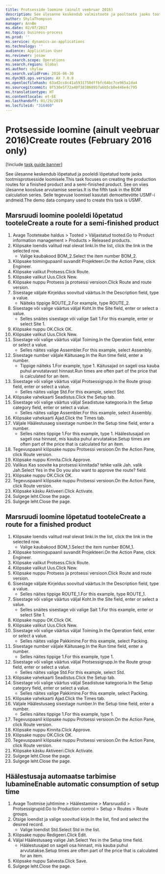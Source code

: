 ```yaml
---
title: Protsesside loomine (ainult veebruar 2016)
description: See ülesanne keskendub valmistoote ja pooltoote jaoks tootmisprotsesside loomisele.
author: ShylaThompson
manager: AnnBe
ms.date: 02/07/2017
ms.topic: business-process
ms.prod: ''
ms.service: dynamics-ax-applications
ms.technology: ''
audience: Application User
ms.reviewer: josaw
ms.search.scope: Operations
ms.search.region: Global
ms.author: shylaw
ms.search.validFrom: 2016-06-30
ms.dyn365.ops.version: AX 7.0.0
ms.openlocfilehash: 63ad2cc0c41a5931750dffbfc64bc7ce965a1da4
ms.sourcegitcommit: 0f530e5f72a40f383868957a6b5cb0e446e4c795
ms.translationtype: HT
ms.contentlocale: et-EE
ms.lasthandoff: 01/29/2019
ms.locfileid: "316460"
---
```

# <a name="create-routes-february-2016-only"></a><span data-ttu-id="a3506-103">Protsesside loomine (ainult veebruar 2016)</span><span class="sxs-lookup"><span data-stu-id="a3506-103">Create routes (February 2016 only)</span></span>

[!include [task guide banner](../../includes/task-guide-banner.md)]

<span data-ttu-id="a3506-104">See ülesanne keskendub lõpetatud ja pooleldi lõpetatud toote jaoks tootmisprotsesside loomisele.</span><span class="sxs-lookup"><span data-stu-id="a3506-104">This task focuses on creating the production routes for a finished product and a semi-finished product.</span></span> <span data-ttu-id="a3506-105">See on viies ülesanne koosluse arvutamise seerias.</span><span class="sxs-lookup"><span data-stu-id="a3506-105">It is the fifth task in the BOM calculation series.</span></span> <span data-ttu-id="a3506-106">Selle tegevuse loomisel kasutati demoettevõtte USMF-i andmeid.</span><span class="sxs-lookup"><span data-stu-id="a3506-106">The demo data company used to create this task is USMF.</span></span>


## <a name="create-a-route-for-a-semi-finished-product"></a><span data-ttu-id="a3506-107">Marsruudi loomine pooleldi lõpetatud tootele</span><span class="sxs-lookup"><span data-stu-id="a3506-107">Create a route for a semi-finished product</span></span>
1. <span data-ttu-id="a3506-108">Avage Tooteteabe haldus > Tooted > Väljastatud tooted.</span><span class="sxs-lookup"><span data-stu-id="a3506-108">Go to Product information management > Products > Released products.</span></span>
2. <span data-ttu-id="a3506-109">Klõpsake loendis valitud real olevat linki.</span><span class="sxs-lookup"><span data-stu-id="a3506-109">In the list, click the link in the selected row.</span></span>
    * <span data-ttu-id="a3506-110">Valige kaubakood BOM_2.</span><span class="sxs-lookup"><span data-stu-id="a3506-110">Select the item number BOM_2.</span></span>  
3. <span data-ttu-id="a3506-111">Klõpsake toimingupaanil suvandit Projekteeri.</span><span class="sxs-lookup"><span data-stu-id="a3506-111">On the Action Pane, click Engineer.</span></span>
4. <span data-ttu-id="a3506-112">Klõpsake valikut Protsess.</span><span class="sxs-lookup"><span data-stu-id="a3506-112">Click Route.</span></span>
5. <span data-ttu-id="a3506-113">Klõpsake valikut Uus.</span><span class="sxs-lookup"><span data-stu-id="a3506-113">Click New.</span></span>
6. <span data-ttu-id="a3506-114">Klõpsake nuppu Protsess ja protsessi versioon.</span><span class="sxs-lookup"><span data-stu-id="a3506-114">Click Route and route version.</span></span>
7. <span data-ttu-id="a3506-115">Sisestage väljale Kirjeldus soovitud väärtus.</span><span class="sxs-lookup"><span data-stu-id="a3506-115">In the Description field, type a value.</span></span>
    * <span data-ttu-id="a3506-116">Näiteks tippige ROUTE_2.</span><span class="sxs-lookup"><span data-stu-id="a3506-116">For example, type ROUTE_2.</span></span>  
8. <span data-ttu-id="a3506-117">Sisestage või valige väärtus väljal Koht.</span><span class="sxs-lookup"><span data-stu-id="a3506-117">In the Site field, enter or select a value.</span></span>
    * <span data-ttu-id="a3506-118">Selles snäites sisestage või valige Sait 1.</span><span class="sxs-lookup"><span data-stu-id="a3506-118">For this example, enter or select Site 1.</span></span>  
9. <span data-ttu-id="a3506-119">Klõpsake nuppu OK.</span><span class="sxs-lookup"><span data-stu-id="a3506-119">Click OK.</span></span>
10. <span data-ttu-id="a3506-120">Klõpsake valikut Uus.</span><span class="sxs-lookup"><span data-stu-id="a3506-120">Click New.</span></span>
11. <span data-ttu-id="a3506-121">Sisestage või valige väärtus väljal Toiming.</span><span class="sxs-lookup"><span data-stu-id="a3506-121">In the Operation field, enter or select a value.</span></span>
    * <span data-ttu-id="a3506-122">Selles näites valige Assembler.</span><span class="sxs-lookup"><span data-stu-id="a3506-122">For this example, select Assembly.</span></span>  
12. <span data-ttu-id="a3506-123">Sisestage number väljale Käitusaeg.</span><span class="sxs-lookup"><span data-stu-id="a3506-123">In the Run time field, enter a number.</span></span>
    * <span data-ttu-id="a3506-124">Tippige näiteks 1.</span><span class="sxs-lookup"><span data-stu-id="a3506-124">For example, type 1.</span></span> <span data-ttu-id="a3506-125">Käitusajad on sageli osa kauba puhul arvutatavast hinnast.</span><span class="sxs-lookup"><span data-stu-id="a3506-125">Run times are often part of the price that is calculated for an item.</span></span>  
13. <span data-ttu-id="a3506-126">Sisestage või valige väärtus väljal Protsessigrupp.</span><span class="sxs-lookup"><span data-stu-id="a3506-126">In the Route group field, enter or select a value.</span></span>
    * <span data-ttu-id="a3506-127">Selles näites valige Std.</span><span class="sxs-lookup"><span data-stu-id="a3506-127">For this example, select Std.</span></span>  
14. <span data-ttu-id="a3506-128">Klõpsake vahekaarti Seadistus.</span><span class="sxs-lookup"><span data-stu-id="a3506-128">Click the Setup tab.</span></span>
15. <span data-ttu-id="a3506-129">Sisestage või valige väärtus väljal Seadistuse kategooria.</span><span class="sxs-lookup"><span data-stu-id="a3506-129">In the Setup category field, enter or select a value.</span></span>
    * <span data-ttu-id="a3506-130">Selles näites valige Assembler.</span><span class="sxs-lookup"><span data-stu-id="a3506-130">For this example, select Assembly.</span></span>  
16. <span data-ttu-id="a3506-131">Klõpsake vahekaarti Ajad.</span><span class="sxs-lookup"><span data-stu-id="a3506-131">Click the Times tab.</span></span>
17. <span data-ttu-id="a3506-132">Väljale Häälestusaeg sisestage number.</span><span class="sxs-lookup"><span data-stu-id="a3506-132">In the Setup time field, enter a number.</span></span>
    * <span data-ttu-id="a3506-133">Selles näites tippige 1.</span><span class="sxs-lookup"><span data-stu-id="a3506-133">For this example, type 1.</span></span> <span data-ttu-id="a3506-134">Häälestusajad on sageli osa hinnast, mis kauba puhul arvutatakse.</span><span class="sxs-lookup"><span data-stu-id="a3506-134">Setup times are often part of the price that is calculated for an item.</span></span>  
18. <span data-ttu-id="a3506-135">Tegevuspaanil klõpsake nuppu Protsessi versioon.</span><span class="sxs-lookup"><span data-stu-id="a3506-135">On the Action Pane, click Route version.</span></span>
19. <span data-ttu-id="a3506-136">Klõpsake nuppu Kinnita.</span><span class="sxs-lookup"><span data-stu-id="a3506-136">Click Approve.</span></span>
20. <span data-ttu-id="a3506-137">Valikus Kas soovite ka protsessi kinnitada? tehke valik Jah. valik Jah.</span><span class="sxs-lookup"><span data-stu-id="a3506-137">Select Yes in the Do you also want to approve the route? field.</span></span>
21. <span data-ttu-id="a3506-138">Klõpsake nuppu OK.</span><span class="sxs-lookup"><span data-stu-id="a3506-138">Click OK.</span></span>
22. <span data-ttu-id="a3506-139">Tegevuspaanil klõpsake nuppu Protsessi versioon.</span><span class="sxs-lookup"><span data-stu-id="a3506-139">On the Action Pane, click Route version.</span></span>
23. <span data-ttu-id="a3506-140">Klõpsake käsku Aktiveeri.</span><span class="sxs-lookup"><span data-stu-id="a3506-140">Click Activate.</span></span>
24. <span data-ttu-id="a3506-141">Sulgege leht.</span><span class="sxs-lookup"><span data-stu-id="a3506-141">Close the page.</span></span>
25. <span data-ttu-id="a3506-142">Sulgege leht.</span><span class="sxs-lookup"><span data-stu-id="a3506-142">Close the page.</span></span>

## <a name="create-a-route-for-a-finished-product"></a><span data-ttu-id="a3506-143">Marsruudi loomine lõpetatud tootele</span><span class="sxs-lookup"><span data-stu-id="a3506-143">Create a route for a finished product</span></span>
1. <span data-ttu-id="a3506-144">Klõpsake loendis valitud real olevat linki.</span><span class="sxs-lookup"><span data-stu-id="a3506-144">In the list, click the link in the selected row.</span></span>
    * <span data-ttu-id="a3506-145">Valige kaubakood BOM_1.</span><span class="sxs-lookup"><span data-stu-id="a3506-145">Select the item number BOM_1.</span></span>  
2. <span data-ttu-id="a3506-146">Klõpsake toimingupaanil suvandit Projekteeri.</span><span class="sxs-lookup"><span data-stu-id="a3506-146">On the Action Pane, click Engineer.</span></span>
3. <span data-ttu-id="a3506-147">Klõpsake valikut Protsess.</span><span class="sxs-lookup"><span data-stu-id="a3506-147">Click Route.</span></span>
4. <span data-ttu-id="a3506-148">Klõpsake valikut Uus.</span><span class="sxs-lookup"><span data-stu-id="a3506-148">Click New.</span></span>
5. <span data-ttu-id="a3506-149">Klõpsake nuppu Protsess ja protsessi versioon.</span><span class="sxs-lookup"><span data-stu-id="a3506-149">Click Route and route version.</span></span>
6. <span data-ttu-id="a3506-150">Sisestage väljale Kirjeldus soovitud väärtus.</span><span class="sxs-lookup"><span data-stu-id="a3506-150">In the Description field, type a value.</span></span>
    * <span data-ttu-id="a3506-151">Selles näites tippige ROUTE_1.</span><span class="sxs-lookup"><span data-stu-id="a3506-151">For this example, type ROUTE_1.</span></span>  
7. <span data-ttu-id="a3506-152">Sisestage või valige väärtus väljal Koht.</span><span class="sxs-lookup"><span data-stu-id="a3506-152">In the Site field, enter or select a value.</span></span>
    * <span data-ttu-id="a3506-153">Selles snäites sisestage või valige Sait 1.</span><span class="sxs-lookup"><span data-stu-id="a3506-153">For this example, enter or select Site 1.</span></span>  
8. <span data-ttu-id="a3506-154">Klõpsake nuppu OK.</span><span class="sxs-lookup"><span data-stu-id="a3506-154">Click OK.</span></span>
9. <span data-ttu-id="a3506-155">Klõpsake valikut Uus.</span><span class="sxs-lookup"><span data-stu-id="a3506-155">Click New.</span></span>
10. <span data-ttu-id="a3506-156">Sisestage või valige väärtus väljal Toiming.</span><span class="sxs-lookup"><span data-stu-id="a3506-156">In the Operation field, enter or select a value.</span></span>
    * <span data-ttu-id="a3506-157">Selles näites valige Pakkimine.</span><span class="sxs-lookup"><span data-stu-id="a3506-157">For this example, select Packing.</span></span>  
11. <span data-ttu-id="a3506-158">Sisestage number väljale Käitusaeg.</span><span class="sxs-lookup"><span data-stu-id="a3506-158">In the Run time field, enter a number.</span></span>
    * <span data-ttu-id="a3506-159">Selles näites tippige 1.</span><span class="sxs-lookup"><span data-stu-id="a3506-159">For this example, type 1.</span></span>  
12. <span data-ttu-id="a3506-160">Sisestage või valige väärtus väljal Protsessigrupp.</span><span class="sxs-lookup"><span data-stu-id="a3506-160">In the Route group field, enter or select a value.</span></span>
    * <span data-ttu-id="a3506-161">Selles näites valige Std.</span><span class="sxs-lookup"><span data-stu-id="a3506-161">For this example, select Std.</span></span>  
13. <span data-ttu-id="a3506-162">Klõpsake vahekaarti Seadistus.</span><span class="sxs-lookup"><span data-stu-id="a3506-162">Click the Setup tab.</span></span>
14. <span data-ttu-id="a3506-163">Sisestage või valige väärtus väljal Seadistuse kategooria.</span><span class="sxs-lookup"><span data-stu-id="a3506-163">In the Setup category field, enter or select a value.</span></span>
    * <span data-ttu-id="a3506-164">Selles näites valige Pakkimine.</span><span class="sxs-lookup"><span data-stu-id="a3506-164">For this example, select Packing.</span></span>  
15. <span data-ttu-id="a3506-165">Klõpsake vahekaarti Ajad.</span><span class="sxs-lookup"><span data-stu-id="a3506-165">Click the Times tab.</span></span>
16. <span data-ttu-id="a3506-166">Väljale Häälestusaeg sisestage number.</span><span class="sxs-lookup"><span data-stu-id="a3506-166">In the Setup time field, enter a number.</span></span>
    * <span data-ttu-id="a3506-167">Selles näites tippige 1.</span><span class="sxs-lookup"><span data-stu-id="a3506-167">For this example, type 1.</span></span>  
17. <span data-ttu-id="a3506-168">Tegevuspaanil klõpsake nuppu Protsessi versioon.</span><span class="sxs-lookup"><span data-stu-id="a3506-168">On the Action Pane, click Route version.</span></span>
18. <span data-ttu-id="a3506-169">Klõpsake nuppu Kinnita.</span><span class="sxs-lookup"><span data-stu-id="a3506-169">Click Approve.</span></span>
19. <span data-ttu-id="a3506-170">Klõpsake nuppu OK.</span><span class="sxs-lookup"><span data-stu-id="a3506-170">Click OK.</span></span>
20. <span data-ttu-id="a3506-171">Tegevuspaanil klõpsake nuppu Protsessi versioon.</span><span class="sxs-lookup"><span data-stu-id="a3506-171">On the Action Pane, click Route version.</span></span>
21. <span data-ttu-id="a3506-172">Klõpsake käsku Aktiveeri.</span><span class="sxs-lookup"><span data-stu-id="a3506-172">Click Activate.</span></span>
22. <span data-ttu-id="a3506-173">Sulgege leht.</span><span class="sxs-lookup"><span data-stu-id="a3506-173">Close the page.</span></span>
23. <span data-ttu-id="a3506-174">Sulgege leht.</span><span class="sxs-lookup"><span data-stu-id="a3506-174">Close the page.</span></span>

## <a name="enable-automatic-consumption-of-setup-time"></a><span data-ttu-id="a3506-175">Häälestusaja automaatse tarbimise lubamine</span><span class="sxs-lookup"><span data-stu-id="a3506-175">Enable automatic consumption of setup time</span></span>
1. <span data-ttu-id="a3506-176">Avage Tootmise juhtimine > Häälestamine > Marsruudid > Protsessigrupid.</span><span class="sxs-lookup"><span data-stu-id="a3506-176">Go to Production control > Setup > Routes > Route groups.</span></span>
2. <span data-ttu-id="a3506-177">Otsige loendist ja valige soovitud kirje.</span><span class="sxs-lookup"><span data-stu-id="a3506-177">In the list, find and select the desired record.</span></span>
    * <span data-ttu-id="a3506-178">Valige loendist Std.</span><span class="sxs-lookup"><span data-stu-id="a3506-178">Select Std in the list.</span></span>  
3. <span data-ttu-id="a3506-179">Klõpsake nuppu Redigeeri.</span><span class="sxs-lookup"><span data-stu-id="a3506-179">Click Edit.</span></span>
4. <span data-ttu-id="a3506-180">Väljal Häälestusaeg valige Jah.</span><span class="sxs-lookup"><span data-stu-id="a3506-180">Select Yes in the Setup time field.</span></span>
    * <span data-ttu-id="a3506-181">Häälestusajad on sageli osa hinnast, mis kauba puhul arvutatakse.</span><span class="sxs-lookup"><span data-stu-id="a3506-181">Setup times are often part of the price that is calculated for an item.</span></span>  
5. <span data-ttu-id="a3506-182">Klõpsake nuppu Salvesta.</span><span class="sxs-lookup"><span data-stu-id="a3506-182">Click Save.</span></span>
6. <span data-ttu-id="a3506-183">Sulgege leht.</span><span class="sxs-lookup"><span data-stu-id="a3506-183">Close the page.</span></span>

